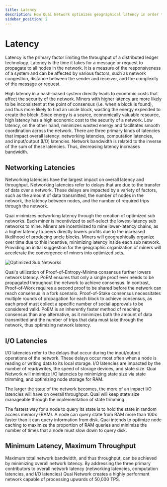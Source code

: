 ```yaml
---
title: Latency
description: How Quai Network optimizes geographical latency in order to scale.
sidebar_position: 2
---
```


# Latency

Latency is the primary factor limiting the throughput of a distributed ledger technology. Latency is the time it takes for a message or request to propagate to all nodes in the network. It is a measure of the responsiveness of a system and can be affected by various factors, such as network congestion, distance between the sender and receiver, and the complexity of the message or request.

High latency in a hash-based system directly leads to economic costs that affect the security of the network. Miners with higher latency are more likely to be inconsistent at the point of consensus (i.e. when a block is found), and thus more likely to find an uncle block, wasting the energy expended to create the block. Since energy is a scarce, economically valuable resource, high latency has a high economic cost to the security of a network. Low latency, on the other hand, minimizes wasted energy and facilitates smooth coordination across the network.
There are three primary kinds of latencies that impact overall latency: networking latencies, computation latencies, and input/output (I/O) latencies. Network bandwidth is related to the inverse of the sum of these latencies. Thus, decreasing latency increases bandwidth.

## Networking Latencies

Networking latencies have the largest impact on overall latency and throughput. Networking latencies refer to delays that are due to the transfer of data over a network. These delays are impacted by a variety of factors, such as the amount of data transmitted, the number of nodes in the network, the latency between nodes, and the number of required trips through the network.

Quai minimizes networking latency through the creation of optimized sub networks. Each miner is incentivized to self-select the lowest-latency sub networks to mine. Miners are incentivized to mine lower-latency chains, as a higher latency to peers directly lowers profits due to the increased likelihood of producing uncle blocks.
Miners will geographically organize over time due to this incentive, minimizing latency inside each sub network. Providing an initial suggestion for the geographic organization of miners will accelerate the convergence of miners into optimized sets.

![Optimized Sub Networks](/img/LatencyMap.jpg)

Quai's utilization of Proof-of-Entropy-Minima consensus further lowers network latency. PoEM ensures that only a single proof ever needs to be propagated throughout the network to achieve consensus. In contrast, Proof-of-Work requires a second proof to be shared before the network can reach consensus in a fork scenario. Proof-of-Stake consensus necessitates multiple rounds of propagation for each block to achieve consensus, as each proof must collect a specific number of social approvals to be considered valid. PoEM is an inherently faster method of reaching consensus than any alternative, as it minimizes both the amount of data transmitted and the number of trips that data must take through the network, thus optimizing network latency.

## I/O Latencies

I/O latencies refer to the delays that occur during the input/output operations of the network. These delays occur most often when a node is reading or writing data to its local storage. I/O latencies are impacted by the number of read/writes, the speed of storage devices, and state size. Quai Network will minimize I/O latencies by minimizing state size via state trimming, and optimizing node storage for RAM.

The larger the state of the network becomes, the more of an impact I/O latencies will have on overall throughput. Quai will keep state size manageable through the implementation of state trimming.

The fastest way for a node to query its state is to hold the state in random access memory (RAM). A node can query state from RAM more than 100x faster than it can query information from disk. Quai intends to optimize node caching to maximize the proportion of RAM queries and minimize the number of times that a node must slow down to query disk.

## Minimum Latency, Maximum Throughput

Maximum total network bandwidth, and thus throughput, can be achieved by minimizing overall network latency. By addressing the three primary contributors to overall network latency (networking latencies, computation latencies, and I/O latencies) Quai Network creates a highly performant network capable of processing upwards of 50,000 TPS.
